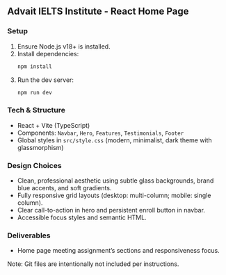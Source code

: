 ## Advait IELTS Institute - React Home Page

### Setup
1. Ensure Node.js v18+ is installed.
2. Install dependencies:
   ```bash
   npm install
   ```
3. Run the dev server:
   ```bash
   npm run dev
   ```

### Tech & Structure
- React + Vite (TypeScript)
- Components: `Navbar`, `Hero`, `Features`, `Testimonials`, `Footer`
- Global styles in `src/style.css` (modern, minimalist, dark theme with glassmorphism)

### Design Choices
- Clean, professional aesthetic using subtle glass backgrounds, brand blue accents, and soft gradients.
- Fully responsive grid layouts (desktop: multi-column; mobile: single column).
- Clear call-to-action in hero and persistent enroll button in navbar.
- Accessible focus styles and semantic HTML.

### Deliverables
- Home page meeting assignment’s sections and responsiveness focus.

Note: Git files are intentionally not included per instructions.


